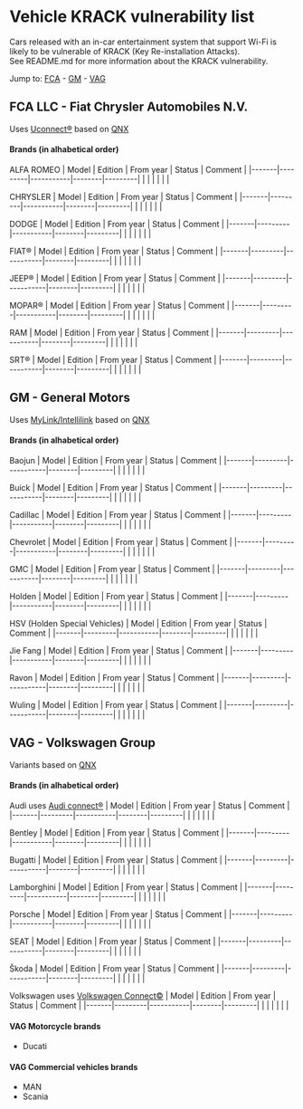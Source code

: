 # Vehicle KRACK vulnerability list
Cars released with an in-car entertainment system that support Wi-Fi is likely to be vulnerable of KRACK (Key Re-installation Attacks). \
See README.md for more information about the KRACK vulnerability.

Jump to: [FCA](#fca-llc) - [GM](#gm) - [VAG](#VAG)

## FCA LLC - Fiat Chrysler Automobiles N.V.

Uses [Uconnect®][] based on [QNX][]

#### Brands (in alhabetical order)

ALFA ROMEO
| Model | Edition | From year | Status | Comment |
|-------|---------|-----------|--------|---------|
| | | | | |

CHRYSLER
| Model | Edition | From year | Status | Comment |
|-------|---------|-----------|--------|---------|
| | | | | |

DODGE
| Model | Edition | From year | Status | Comment |
|-------|---------|-----------|--------|---------|
| | | | | |

FIAT®
| Model | Edition | From year | Status | Comment |
|-------|---------|-----------|--------|---------|
| | | | | |

JEEP®
| Model | Edition | From year | Status | Comment |
|-------|---------|-----------|--------|---------|
| | | | | |

MOPAR®
| Model | Edition | From year | Status | Comment |
|-------|---------|-----------|--------|---------|
| | | | | |

RAM
| Model | Edition | From year | Status | Comment |
|-------|---------|-----------|--------|---------|
| | | | | |

SRT®
| Model | Edition | From year | Status | Comment |
|-------|---------|-----------|--------|---------|
| | | | | |

## GM - General Motors
Uses [MyLink/Intellilink][] based on [QNX][]

#### Brands (in alhabetical order)

Baojun
| Model | Edition | From year | Status | Comment |
|-------|---------|-----------|--------|---------|
| | | | | |

Buick
| Model | Edition | From year | Status | Comment |
|-------|---------|-----------|--------|---------|
| | | | | |

Cadillac
| Model | Edition | From year | Status | Comment |
|-------|---------|-----------|--------|---------|
| | | | | |

Chevrolet
| Model | Edition | From year | Status | Comment |
|-------|---------|-----------|--------|---------|
| | | | | |

GMC
| Model | Edition | From year | Status | Comment |
|-------|---------|-----------|--------|---------|
| | | | | |

Holden
| Model | Edition | From year | Status | Comment |
|-------|---------|-----------|--------|---------|
| | | | | |

HSV (Holden Special Vehicles)
| Model | Edition | From year | Status | Comment |
|-------|---------|-----------|--------|---------|
| | | | | |

Jie Fang
| Model | Edition | From year | Status | Comment |
|-------|---------|-----------|--------|---------|
| | | | | |

Ravon
| Model | Edition | From year | Status | Comment |
|-------|---------|-----------|--------|---------|
| | | | | |

Wuling
| Model | Edition | From year | Status | Comment |
|-------|---------|-----------|--------|---------|
| | | | | |


## VAG - Volkswagen Group
Variants based on [QNX][]

#### Brands (in alhabetical order)

Audi uses [Audi connect®][]
| Model | Edition | From year | Status | Comment |
|-------|---------|-----------|--------|---------|
| | | | | |

Bentley
| Model | Edition | From year | Status | Comment |
|-------|---------|-----------|--------|---------|
| | | | | |

Bugatti
| Model | Edition | From year | Status | Comment |
|-------|---------|-----------|--------|---------|
| | | | | |

Lamborghini
| Model | Edition | From year | Status | Comment |
|-------|---------|-----------|--------|---------|
| | | | | |

Porsche
| Model | Edition | From year | Status | Comment |
|-------|---------|-----------|--------|---------|
| | | | | |

SEAT
| Model | Edition | From year | Status | Comment |
|-------|---------|-----------|--------|---------|
| | | | | |

Škoda
| Model | Edition | From year | Status | Comment |
|-------|---------|-----------|--------|---------|
| | | | | |

Volkswagen uses [Volkswagen Connect©][]
| Model | Edition | From year | Status | Comment |
|-------|---------|-----------|--------|---------|
| | | | | |

#### VAG Motorcycle brands

* Ducati

#### VAG Commercial vehicles brands

* MAN
* Scania

[Audi connect®]: https://www.audiusa.com/technology/intelligence/audi-connect "Audi connect®"
[MyLink/Intellilink]: https://en.m.wikipedia.org/wiki/MyLink "Mylink/Intellilink"
[QNX]: http://www.qnx.com/company/ "QNX"
[Uconnect®]: https://www.driveuconnect.com/ "Uconnect®"
[Volkswagen Connect©]: http://www.vwconnect.com "Volkswagen Connect©"
